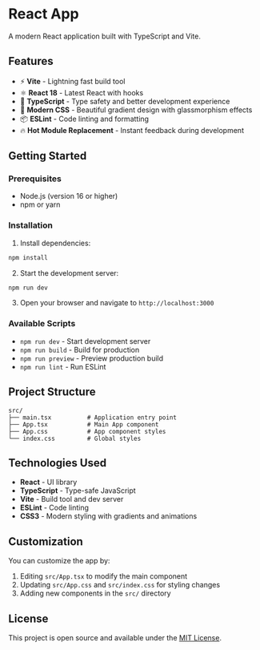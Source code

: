 # React App

A modern React application built with TypeScript and Vite.

## Features

- ⚡️ **Vite** - Lightning fast build tool
- ⚛️ **React 18** - Latest React with hooks
- 🔷 **TypeScript** - Type safety and better development experience
- 🎨 **Modern CSS** - Beautiful gradient design with glassmorphism effects
- 📦 **ESLint** - Code linting and formatting
- 🔥 **Hot Module Replacement** - Instant feedback during development

## Getting Started

### Prerequisites

- Node.js (version 16 or higher)
- npm or yarn

### Installation

1. Install dependencies:
```bash
npm install
```

2. Start the development server:
```bash
npm run dev
```

3. Open your browser and navigate to `http://localhost:3000`

### Available Scripts

- `npm run dev` - Start development server
- `npm run build` - Build for production
- `npm run preview` - Preview production build
- `npm run lint` - Run ESLint

## Project Structure

```
src/
├── main.tsx          # Application entry point
├── App.tsx           # Main App component
├── App.css           # App component styles
└── index.css         # Global styles
```

## Technologies Used

- **React** - UI library
- **TypeScript** - Type-safe JavaScript
- **Vite** - Build tool and dev server
- **ESLint** - Code linting
- **CSS3** - Modern styling with gradients and animations

## Customization

You can customize the app by:

1. Editing `src/App.tsx` to modify the main component
2. Updating `src/App.css` and `src/index.css` for styling changes
3. Adding new components in the `src/` directory

## License

This project is open source and available under the [MIT License](LICENSE).


